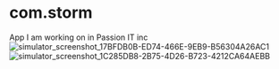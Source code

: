 # com.storm
App I am working on in Passion IT inc
![simulator_screenshot_17BFDB0B-ED74-466E-9EB9-B56304A26AC1](https://github.com/goutham090/com.storm/assets/148516624/10798e52-72dc-4d45-ad1d-fa4e00f18bfb)
![simulator_screenshot_1C285DB8-2B75-4D26-B723-4212CA64AEBB](https://github.com/goutham090/com.storm/assets/148516624/cf126a20-d45b-4669-b132-033745320b2f)
